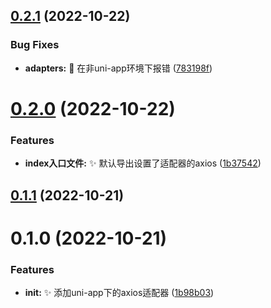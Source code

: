 

## [0.2.1](https://github.com/zxfd/uniapp-axios-adapter/compare/0.2.0...0.2.1) (2022-10-22)


### Bug Fixes

* **adapters:** 🐞 在非uni-app环境下报错 ([783198f](https://github.com/zxfd/uniapp-axios-adapter/commit/783198f86db6d48f2d528fd50b59ab0d3cb16062))

# [0.2.0](https://github.com/zxfd/uniapp-axios-adapter/compare/0.1.0...0.2.0) (2022-10-22)


### Features

* **index入口文件:** ✨ 默认导出设置了适配器的axios ([1b37542](https://github.com/zxfd/uniapp-axios-adapter/commit/1b3754231892a8793ff11f6fc636c098c87b277a))

## [0.1.1](https://github.com/zxfd/uniapp-axios-adapter/compare/0.1.0...0.1.1) (2022-10-21)

# 0.1.0 (2022-10-21)


### Features

* **init:** ✨ 添加uni-app下的axios适配器 ([1b98b03](https://github.com/zxfd/uniapp-axios-adapter/commit/1b98b03b5c0d334213af1f38347aaa04745fa07b))